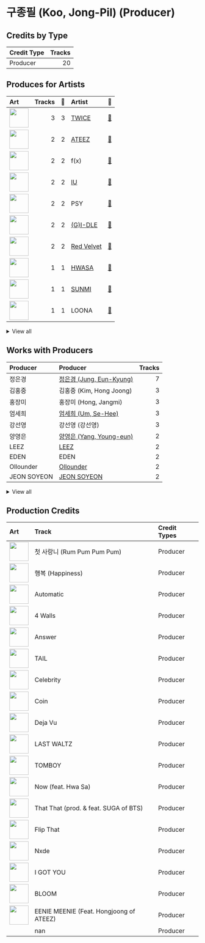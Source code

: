 # 구종필 (Koo, Jong-Pil) (Producer)

## Credits by Type

| Credit Type | Tracks |
|:---|---:|
| Producer | 20 |

## Produces for Artists

| Art | Tracks | 💚 | Artist | 🔗 |
|:---|---:|---:|:---|:---|
| <img src="https://i.scdn.co/image/ab6761610000e5eb0c6952f39ba680489149a54c" alt="" width="50" /> | 3 | 3 | [TWICE](../../artists/twice/overview.md) | [🔗](https://open.spotify.com/artist/7n2Ycct7Beij7Dj7meI4X0) |
| <img src="https://i.scdn.co/image/ab6761610000e5ebe9dd6110fc47f859a9bbd2d2" alt="" width="50" /> | 2 | 2 | [ATEEZ](../../artists/ateez/overview.md) | [🔗](https://open.spotify.com/artist/68KmkJeZGfwe1OUaivBa2L) |
| <img src="https://i.scdn.co/image/ab6761610000e5ebe0cc2045ff4e90d12df91cc3" alt="" width="50" /> | 2 | 2 | f(x) | [🔗](https://open.spotify.com/artist/3wRA5UYoo08BBKJnzyKkpF) |
| <img src="https://i.scdn.co/image/ab6761610000e5ebbd0642ff425698afac5caffd" alt="" width="50" /> | 2 | 2 | [IU](../../artists/iu/overview.md) | [🔗](https://open.spotify.com/artist/3HqSLMAZ3g3d5poNaI7GOU) |
| <img src="https://i.scdn.co/image/ab6761610000e5eb24b5185226d5b7c6aa91db5a" alt="" width="50" /> | 2 | 2 | PSY | [🔗](https://open.spotify.com/artist/2dd5mrQZvg6SmahdgVKDzh) |
| <img src="https://i.scdn.co/image/ab6761610000e5ebc112966f2a5abe5641abae6f" alt="" width="50" /> | 2 | 2 | [(G)I-DLE](../../artists/(g)i-dle/overview.md) | [🔗](https://open.spotify.com/artist/2AfmfGFbe0A0WsTYm0SDTx) |
| <img src="https://i.scdn.co/image/ab6761610000e5eb7719f0625a2fa078a60c85cd" alt="" width="50" /> | 2 | 2 | [Red Velvet](../../artists/red_velvet/overview.md) | [🔗](https://open.spotify.com/artist/1z4g3DjTBBZKhvAroFlhOM) |
| <img src="https://i.scdn.co/image/ab6761610000e5eb3977b843704948c0253b0a7d" alt="" width="50" /> | 1 | 1 | [HWASA](../../artists/hwasa/overview.md) | [🔗](https://open.spotify.com/artist/7bmYpVgQub656uNTu6qGNQ) |
| <img src="https://i.scdn.co/image/ab6761610000e5ebc1e2ce68a6bdcc8e03e882e7" alt="" width="50" /> | 1 | 1 | [SUNMI](../../artists/sunmi/overview.md) | [🔗](https://open.spotify.com/artist/6MoXcK2GyGg7FIyxPU5yW6) |
| <img src="https://i.scdn.co/image/ab6761610000e5eb80584436e5726afb70cee7f8" alt="" width="50" /> | 1 | 1 | LOONA | [🔗](https://open.spotify.com/artist/52zMTJCKluDlFwMQWmccY7) |


<details>
<summary>View all</summary>

| Art | Tracks | 💚 | Artist | 🔗 |
|:---|---:|---:|:---|:---|
| | 1 | 1 | Hongjoong of ATEEZ | [🔗](https://open.spotify.com/artist/3MZLSgcd5kOdhrZasDMecx) |
| <img src="https://i.scdn.co/image/ab6761610000e5eb8e075c754be58cc33e30905a" alt="" width="50" /> | 1 | 1 | [CHUNG HA](../../artists/chung_ha/overview.md) | [🔗](https://open.spotify.com/artist/2PSJ6YriU7JsFucxACpU7Y) |
| <img src="https://i.scdn.co/image/ab6761610000e5eb1edc72b57c227d48e28888b1" alt="" width="50" /> | 1 | 1 | [NMIXX](../../artists/nmixx/overview.md) | [🔗](https://open.spotify.com/artist/28ot3wh4oNmoFOdVajibBl) |
| <img src="https://i.scdn.co/image/ab6761610000e5eb0fad315ccb6b38517152d2cc" alt="" width="50" /> | 1 | 1 | SUGA | [🔗](https://open.spotify.com/artist/0ebNdVaOfp6N0oZ1guIxM8) |

</details>


## Works with Producers

| Producer | Producer | Tracks |
|:---|:---|---:|
| 정은경 | [정은경 (Jung, Eun-Kyung)](../정은경_(jung,_eun-kyung)/overview.md) | 7 |
| 김홍중 | 김홍중 (Kim, Hong Joong) | 3 |
| 홍장미 | 홍장미 (Hong, Jangmi) | 3 |
| 엄세희 | [엄세희 (Um, Se-Hee)](../엄세희_(um,_se-hee)/overview.md) | 3 |
| 강선영 | 강선영 (강선영) | 3 |
| 양영은 | [양영은 (Yang, Young-eun)](../양영은_(yang,_young-eun)/overview.md) | 2 |
| LEEZ | [LEEZ](../leez/overview.md) | 2 |
| EDEN | EDEN | 2 |
| Ollounder | [Ollounder](../ollounder/overview.md) | 2 |
| JEON SOYEON | [JEON SOYEON](../jeon_soyeon/overview.md) | 2 |


<details>
<summary>View all</summary>

| Producer | Producer | Tracks |
|:---|:---|---:|
| 구혜진 | [구혜진 (Gu, Hye-jin)](../구혜진_(gu,_hye-jin)/overview.md) | 2 |
| earattack | [earattack](../earattack/overview.md) | 2 |
| 임찬미 | 임찬미 (Kim, Chan-mi) | 2 |
| 이기호 | 이기호 (Lee, Ki-ho) | 2 |
| IU | IU | 2 |
| 신지영 | 신지영 (Shin, Ji-young) | 2 |
| KayOne | KayOne | 2 |
| 송민기 | 송민기 (Song, Mingi) | 2 |
| Anne Judith Wik | Anne Judith Wik | 2 |
| 손명갑 | 손명갑 (Son, Myung-gap) | 2 |
| 최예지 | 최예지 (Choi, Ye-ji) | 2 |
| Kako | Kako | 2 |
| Pop Time | [Pop Time](../pop_time/overview.md) | 2 |
| 이민규 | 이민규 (Lee, Min-kyu) | 2 |
| Lexxi Saal | Lexxi Saal | 1 |
| LDN Noise | [LDN Noise](../ldn_noise/overview.md) | 1 |
| Joseph K | Joseph K | 1 |
| Michael Bradley | Michael Bradley | 1 |
| 유건형 | 유건형 (Yoo, Keon-Hyung) | 1 |
| Sara Boe | Sara Boe | 1 |
| Fuxxy | [Fuxxy](../fuxxy/overview.md) | 1 |
| Jonah Marais | Jonah Marais | 1 |
| 이면숙 | 이면숙 (Lee, Myun-Sook) | 1 |
| Frankie Day | Frankie Day | 1 |
| Sophia Pae | Sophia Pae | 1 |
| 심은지 | [심은지 (Sim, Eunjee)](../심은지_(sim,_eunjee)/overview.md) | 1 |
| Conor Blake | Conor Blake | 1 |
| PSY | PSY | 1 |
| 유영진 | [유영진 (Yoo, Young-jin)](../유영진_(yoo,_young-jin)/overview.md) | 1 |
| 조윤경 | [조윤경 (Jo, Yoon Kyung)](../조윤경_(jo,_yoon_kyung)/overview.md) | 1 |
| Chad Hugo | Chad Hugo | 1 |
| Poptime | Poptime | 1 |
| Tay Jasper | Tay Jasper | 1 |
| Arschtritt Lindgren | [Arschtritt Lindgren](../arschtritt_lindgren/overview.md) | 1 |
| 남궁진 | 남궁진 (Nam Goong, Jin) | 1 |
| Celine Svanbäck | Celine Svanbäck (Svanbäck, Celine) | 1 |
| Linemaster | Linemaster | 1 |
| Oliv | Oliv | 1 |
| Steve Wittmack | Steve Wittmack | 1 |
| 이장빈 | 이장빈 (Lee, Jang-bin) | 1 |
| Will Simms | Will Simms | 1 |
| Ylva Dimberg | Ylva Dimberg | 1 |
| Tony Maserati | [Tony Maserati](../tony_maserati/overview.md) | 1 |
| Anne-Marie | Anne-Marie | 1 |
| 오현선 | 오현선 (Oh, Hyun-sun) | 1 |
| Erik Lewander | Erik Lewander | 1 |
| Brian U | Brian U | 1 |
| Tom Hollings | Tom Hollings | 1 |
| 이우현 | 이우현 (Lee, Woo-hyun) | 1 |
| Brown Panda | Brown Panda | 1 |
| EL CAPITXN | EL CAPITXN | 1 |
| SUGA | [SUGA](../suga/overview.md) | 1 |
| 이해솔 | 이해솔 (Lee, Hae Sol) | 1 |
| Jeppe London Bilsby | Jeppe London Bilsby | 1 |
| NVR know | NVR know | 1 |
| Peggy March | Peggy March | 1 |
| 전승우 | 전승우 (Jeon, SeungWoo) | 1 |
| 최자연 | 최자연 (Choi, Ja-yeon) | 1 |
| 이스란 | 이스란 (Lee, Seran) | 1 |
| 김수정 | 김수정 (김수정) | 1 |
| Daniel Seavey | Daniel Seavey | 1 |
| Heejun Han | Heejun Han | 1 |
| GG Ramirez | GG Ramirez | 1 |
| Frants | Frants | 1 |
| Chloe Latimer | Chloe Latimer | 1 |
| LSY | LSY | 1 |
| Iggy Strange-Dahl | Iggy Strange-Dahl | 1 |
| Ryan S. Jhun | [Ryan S. Jhun](../ryan_s__jhun/overview.md) | 1 |
| Charli Taft | Charli Taft | 1 |
| HONEY NOISE | HONEY NOISE | 1 |
| Maxx Song | Maxx Song | 1 |
| Elaina Klef | Elaina Klef | 1 |
| EJAE | EJAE | 1 |
| 복주영 | 복주영 (Bok, Ju Young) | 1 |
| Peperoni | Peperoni | 1 |
| CHUNG HA | CHUNG HA | 1 |
| Ayushy | Ayushy | 1 |
| 홍수연 | 홍수연 (홍수연) | 1 |
| Samuel Brennan | Samuel Brennan | 1 |
| 이수빈 | 이수빈 (Lee, Su-bin) | 1 |
| JENCI | JENCI | 1 |
| 이지홍 | 이지홍 (Lee, Ji-hong) | 1 |
| 전간디 | 전간디 (Jun, Gan Di) | 1 |
| Adrian McKinnon | Adrian McKinnon | 1 |
| 유정연 | 유정연 (Yoo, Jeong-yeon) | 1 |
| Sure Kim | Sure Kim | 1 |
| SUNMI | SUNMI | 1 |
| Jeremy Stack | Jeremy Stack | 1 |
| Lauritz Emil Christiansen | Lauritz Emil Christiansen | 1 |
| Awrii | Awrii | 1 |
| Daniel Klein | Daniel Klein | 1 |
| 박우상 | 박우상 (Park, Woo-sang) | 1 |
| Jacob Aaron | Jacob Aaron | 1 |
| Billen Ted | Billen Ted | 1 |
| BUDDY | BUDDY | 1 |
| Jake Torrey | Jake Torrey | 1 |
| Chris Holsten | Chris Holsten | 1 |
| 정동윤 | 정동윤 (Jung, Dong-yoon) | 1 |
| Melanie Joy Fontana | Melanie Joy Fontana | 1 |
| 이수만 | 이수만 (Lee, Soo-Man) | 1 |
| 최소영 | 최소영 (Choi, Seo-young) | 1 |
| 오동식 | 오동식 (Oh Dong-sik) | 1 |
| AFTRSHOK | AFTRSHOK | 1 |
| dwilly | dwilly | 1 |

</details>


## Production Credits

| Art | Track | Credit Types |
|:---|:---|:---|
| <img src="https://i.scdn.co/image/ab67616d0000b2736f7d8c9dcc983839bd746dbc" alt="" width="50" /> | 첫 사랑니 (Rum Pum Pum Pum) | Producer |
| <img src="https://i.scdn.co/image/832d8e8fd86642db546f0f730915dde3b8d7ec0a" alt="" width="50" /> | 행복 (Happiness) | Producer |
| <img src="https://i.scdn.co/image/ab67616d0000b2733beb8877c3a0cde5be9a139c" alt="" width="50" /> | Automatic | Producer |
| <img src="https://i.scdn.co/image/ab67616d0000b273b6baf420e67f45971ca0d216" alt="" width="50" /> | 4 Walls | Producer |
| <img src="https://i.scdn.co/image/ab67616d0000b273be3a0f924ad08d95b4e25d9f" alt="" width="50" /> | Answer | Producer |
| <img src="https://i.scdn.co/image/ab67616d0000b27373b185444325e1d394d65660" alt="" width="50" /> | TAIL | Producer |
| <img src="https://i.scdn.co/image/ab67616d0000b2734ed058b71650a6ca2c04adff" alt="" width="50" /> | Celebrity | Producer |
| <img src="https://i.scdn.co/image/ab67616d0000b2734ed058b71650a6ca2c04adff" alt="" width="50" /> | Coin | Producer |
| <img src="https://i.scdn.co/image/ab67616d0000b2733714e924e5570c4d2df97e09" alt="" width="50" /> | Deja Vu | Producer |
| <img src="https://i.scdn.co/image/ab67616d0000b273d1961ecb307c9e05ec8f7e82" alt="" width="50" /> | LAST WALTZ | Producer |
| <img src="https://i.scdn.co/image/ab67616d0000b273c7b6b2976e38a802eebff046" alt="" width="50" /> | TOMBOY | Producer |
| <img src="https://i.scdn.co/image/ab67616d0000b273cab1d5724ddfed3aa8a4fd0f" alt="" width="50" /> | Now (feat. Hwa Sa) | Producer |
| <img src="https://i.scdn.co/image/ab67616d0000b273cab1d5724ddfed3aa8a4fd0f" alt="" width="50" /> | That That (prod. & feat. SUGA of BTS) | Producer |
| <img src="https://i.scdn.co/image/ab67616d0000b2735fe0013ebb4022adc0f042be" alt="" width="50" /> | Flip That | Producer |
| <img src="https://i.scdn.co/image/ab67616d0000b273ac815bdd584468a7aa0216e1" alt="" width="50" /> | Nxde | Producer |
| <img src="https://i.scdn.co/image/ab67616d0000b273bd8c739ce7e59ae9414c7a26" alt="" width="50" /> | I GOT YOU | Producer |
| <img src="https://i.scdn.co/image/ab67616d0000b273bd8c739ce7e59ae9414c7a26" alt="" width="50" /> | BLOOM | Producer |
| <img src="https://i.scdn.co/image/ab67616d0000b2735f117dc77b6c36fba0ff9b1e" alt="" width="50" /> | EENIE MEENIE (Feat. Hongjoong of ATEEZ) | Producer |
| | nan | Producer |